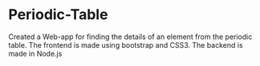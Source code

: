 # Periodic-Table

Created a Web-app for finding the details of an element from the periodic table. The frontend is made using bootstrap and CSS3.
The backend is made in Node.js
